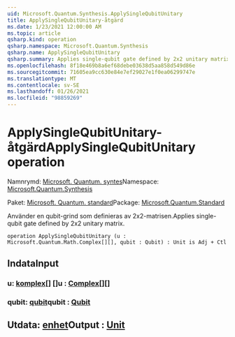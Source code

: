 ```yaml
---
uid: Microsoft.Quantum.Synthesis.ApplySingleQubitUnitary
title: ApplySingleQubitUnitary-åtgärd
ms.date: 1/23/2021 12:00:00 AM
ms.topic: article
qsharp.kind: operation
qsharp.namespace: Microsoft.Quantum.Synthesis
qsharp.name: ApplySingleQubitUnitary
qsharp.summary: Applies single-qubit gate defined by 2x2 unitary matrix.
ms.openlocfilehash: 8f18e469b8a6ef68debe03638d5aa858d549d86e
ms.sourcegitcommit: 71605ea9cc630e84e7ef29027e1f0ea06299747e
ms.translationtype: MT
ms.contentlocale: sv-SE
ms.lasthandoff: 01/26/2021
ms.locfileid: "98859269"
---
```

# <a name="applysinglequbitunitary-operation"></a><span data-ttu-id="39f04-102">ApplySingleQubitUnitary-åtgärd</span><span class="sxs-lookup"><span data-stu-id="39f04-102">ApplySingleQubitUnitary operation</span></span>

<span data-ttu-id="39f04-103">Namnrymd: [Microsoft. Quantum. syntes](xref:Microsoft.Quantum.Synthesis)</span><span class="sxs-lookup"><span data-stu-id="39f04-103">Namespace: [Microsoft.Quantum.Synthesis](xref:Microsoft.Quantum.Synthesis)</span></span>

<span data-ttu-id="39f04-104">Paket: [Microsoft. Quantum. standard](https://nuget.org/packages/Microsoft.Quantum.Standard)</span><span class="sxs-lookup"><span data-stu-id="39f04-104">Package: [Microsoft.Quantum.Standard](https://nuget.org/packages/Microsoft.Quantum.Standard)</span></span>


<span data-ttu-id="39f04-105">Använder en qubit-grind som definieras av 2x2-matrisen.</span><span class="sxs-lookup"><span data-stu-id="39f04-105">Applies single-qubit gate defined by 2x2 unitary matrix.</span></span>

```qsharp
operation ApplySingleQubitUnitary (u : Microsoft.Quantum.Math.Complex[][], qubit : Qubit) : Unit is Adj + Ctl
```


## <a name="input"></a><span data-ttu-id="39f04-106">Indata</span><span class="sxs-lookup"><span data-stu-id="39f04-106">Input</span></span>

### <a name="u--complex"></a><span data-ttu-id="39f04-107">u: [komplex](xref:Microsoft.Quantum.Math.Complex)[] []</span><span class="sxs-lookup"><span data-stu-id="39f04-107">u : [Complex](xref:Microsoft.Quantum.Math.Complex)[][]</span></span>




### <a name="qubit--qubit"></a><span data-ttu-id="39f04-108">qubit: [qubit](xref:microsoft.quantum.lang-ref.qubit)</span><span class="sxs-lookup"><span data-stu-id="39f04-108">qubit : [Qubit](xref:microsoft.quantum.lang-ref.qubit)</span></span>





## <a name="output--unit"></a><span data-ttu-id="39f04-109">Utdata: [enhet](xref:microsoft.quantum.lang-ref.unit)</span><span class="sxs-lookup"><span data-stu-id="39f04-109">Output : [Unit](xref:microsoft.quantum.lang-ref.unit)</span></span>


